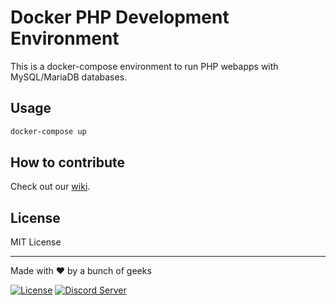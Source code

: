 # Docker PHP Development Environment

This is a docker-compose environment to run PHP webapps with MySQL/MariaDB databases.

## Usage

```bash
docker-compose up
```

## How to contribute
Check out our [wiki](https://wiki.aurorafoss.org/).

## License
MIT License

---
Made with ❤ by a bunch of geeks

[![License](https://img.shields.io/badge/license-MIT-lightgrey.svg)](https://opensource.org/licenses/MIT) [![Discord Server](https://discordapp.com/api/guilds/350229534832066572/embed.png)](https://discord.gg/Tsb2gpk)
